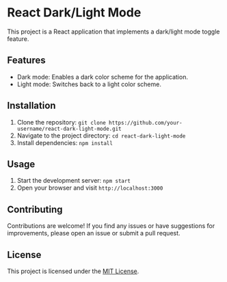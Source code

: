 # React Dark/Light Mode

This project is a React application that implements a dark/light mode toggle feature.

## Features

- Dark mode: Enables a dark color scheme for the application.
- Light mode: Switches back to a light color scheme.

## Installation

1. Clone the repository: `git clone https://github.com/your-username/react-dark-light-mode.git`
2. Navigate to the project directory: `cd react-dark-light-mode`
3. Install dependencies: `npm install`

## Usage

1. Start the development server: `npm start`
2. Open your browser and visit `http://localhost:3000`

## Contributing

Contributions are welcome! If you find any issues or have suggestions for improvements, please open an issue or submit a pull request.

## License

This project is licensed under the [MIT License](LICENSE).
